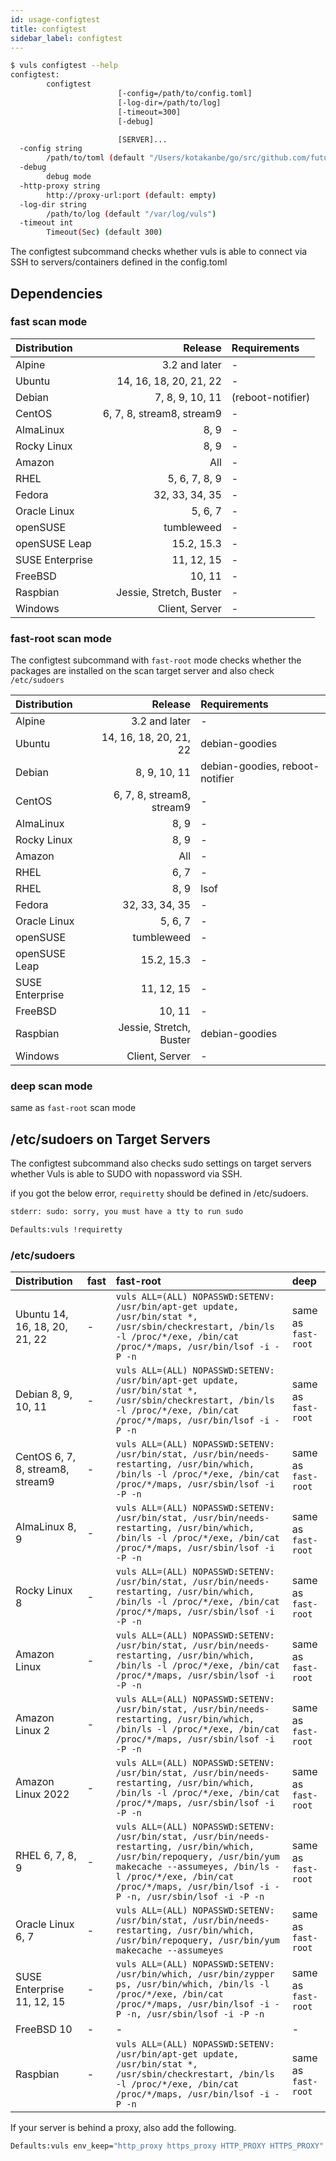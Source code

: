 ```yaml
---
id: usage-configtest
title: configtest
sidebar_label: configtest
---
```


```bash
$ vuls configtest --help
configtest:
        configtest
                        [-config=/path/to/config.toml]
                        [-log-dir=/path/to/log]
                        [-timeout=300]
                        [-debug]

                        [SERVER]...
  -config string
        /path/to/toml (default "/Users/kotakanbe/go/src/github.com/future-architect/vuls/config.toml")
  -debug
        debug mode
  -http-proxy string
        http://proxy-url:port (default: empty)
  -log-dir string
        /path/to/log (default "/var/log/vuls")
  -timeout int
        Timeout(Sec) (default 300)

```

The configtest subcommand checks whether vuls is able to connect via SSH to servers/containers defined in the config.toml

## Dependencies

### fast scan mode

| Distribution    |                    Release | Requirements |
|:----------------|---------------------------:|:-------------|
| Alpine          |              3.2 and later | - |
| Ubuntu          |     14, 16, 18, 20, 21, 22 | - |
| Debian          |            7, 8, 9, 10, 11 | (reboot-notifier) |
| CentOS          |  6, 7, 8, stream8, stream9 | - |
| AlmaLinux       |                       8, 9 | - |
| Rocky Linux     |                       8, 9 | - |
| Amazon          |                        All | - |
| RHEL            |              5, 6, 7, 8, 9 | - |
| Fedora          |             32, 33, 34, 35 | - |
| Oracle Linux    |                    5, 6, 7 | - |
| openSUSE        |                 tumbleweed | - |
| openSUSE Leap   |                 15.2, 15.3 | - |
| SUSE Enterprise |                 11, 12, 15 | - |
| FreeBSD         |                     10, 11 | - |
| Raspbian        |    Jessie, Stretch, Buster | - |
| Windows         |             Client, Server | - |

### fast-root scan mode

The configtest subcommand with `fast-root` mode checks whether the packages are installed on the scan target server and also check `/etc/sudoers`

| Distribution    |                    Release | Requirements |
|:----------------|---------------------------:|:-------------|
| Alpine          |              3.2 and later | - |
| Ubuntu          |     14, 16, 18, 20, 21, 22 | debian-goodies |
| Debian          |               8, 9, 10, 11 | debian-goodies, reboot-notifier |
| CentOS          |  6, 7, 8, stream8, stream9 | - |
| AlmaLinux       |                       8, 9 | - |
| Rocky Linux     |                       8, 9 | - |
| Amazon          |                        All | - |
| RHEL            |                       6, 7 | - |
| RHEL            |                       8, 9 | lsof |
| Fedora          |             32, 33, 34, 35 | - |
| Oracle Linux    |                    5, 6, 7 | - |
| openSUSE        |                 tumbleweed | - |
| openSUSE Leap   |                 15.2, 15.3 | - |
| SUSE Enterprise |                 11, 12, 15 | - |
| FreeBSD         |                     10, 11 | - |
| Raspbian        |    Jessie, Stretch, Buster | debian-goodies |
| Windows         |             Client, Server | - |

### deep scan mode

same as `fast-root` scan mode

## /etc/sudoers on Target Servers

The configtest subcommand also checks sudo settings on target servers whether Vuls is able to SUDO with nopassword via SSH.

if you got the below error, `requiretty` should be defined in /etc/sudoers.

```bash
stderr: sudo: sorry, you must have a tty to run sudo
```


```bash
Defaults:vuls !requiretty
```

### /etc/sudoers

| Distribution | fast | fast-root           | deep         |
|:------------------|:-------------|:-------------|:-------------|
| Ubuntu 14, 16, 18, 20, 21, 22| - | `vuls ALL=(ALL) NOPASSWD:SETENV: /usr/bin/apt-get update, /usr/bin/stat *, /usr/sbin/checkrestart, /bin/ls -l /proc/*/exe, /bin/cat /proc/*/maps, /usr/bin/lsof -i -P -n` | same as `fast-root` |
| Debian 8, 9, 10, 11| - | `vuls ALL=(ALL) NOPASSWD:SETENV: /usr/bin/apt-get update, /usr/bin/stat *, /usr/sbin/checkrestart, /bin/ls -l /proc/*/exe, /bin/cat /proc/*/maps, /usr/bin/lsof -i -P -n`  | same as `fast-root`|
| CentOS 6, 7, 8, stream8, stream9  | - | `vuls ALL=(ALL) NOPASSWD:SETENV: /usr/bin/stat, /usr/bin/needs-restarting, /usr/bin/which, /bin/ls -l /proc/*/exe, /bin/cat /proc/*/maps, /usr/sbin/lsof -i -P -n`  |same as `fast-root` |
| AlmaLinux 8, 9    | - | `vuls ALL=(ALL) NOPASSWD:SETENV: /usr/bin/stat, /usr/bin/needs-restarting, /usr/bin/which, /bin/ls -l /proc/*/exe, /bin/cat /proc/*/maps, /usr/sbin/lsof -i -P -n`  |same as `fast-root` |
| Rocky Linux 8  | - | `vuls ALL=(ALL) NOPASSWD:SETENV: /usr/bin/stat, /usr/bin/needs-restarting, /usr/bin/which, /bin/ls -l /proc/*/exe, /bin/cat /proc/*/maps, /usr/sbin/lsof -i -P -n`  |same as `fast-root` |
| Amazon Linux | - | `vuls ALL=(ALL) NOPASSWD:SETENV: /usr/bin/stat, /usr/bin/needs-restarting, /usr/bin/which, /bin/ls -l /proc/*/exe, /bin/cat /proc/*/maps, /usr/sbin/lsof -i -P -n`     |same as `fast-root` |
| Amazon Linux 2| - | `vuls ALL=(ALL) NOPASSWD:SETENV: /usr/bin/stat, /usr/bin/needs-restarting, /usr/bin/which, /bin/ls -l /proc/*/exe, /bin/cat /proc/*/maps, /usr/sbin/lsof -i -P -n`     |same as `fast-root` |
| Amazon Linux 2022| - | `vuls ALL=(ALL) NOPASSWD:SETENV: /usr/bin/stat, /usr/bin/needs-restarting, /usr/bin/which, /bin/ls -l /proc/*/exe, /bin/cat /proc/*/maps, /usr/sbin/lsof -i -P -n`     |same as `fast-root` |
| RHEL 6, 7, 8, 9 | - |  `vuls ALL=(ALL) NOPASSWD:SETENV: /usr/bin/stat, /usr/bin/needs-restarting, /usr/bin/which, /usr/bin/repoquery, /usr/bin/yum makecache --assumeyes, /bin/ls -l /proc/*/exe, /bin/cat /proc/*/maps, /usr/bin/lsof -i -P -n, /usr/sbin/lsof -i -P -n`     |same as `fast-root` |
| Oracle Linux 6, 7 | - | `vuls ALL=(ALL) NOPASSWD:SETENV: /usr/bin/stat, /usr/bin/needs-restarting, /usr/bin/which, /usr/bin/repoquery, /usr/bin/yum makecache --assumeyes` |same as `fast-root` |
| SUSE Enterprise 11, 12, 15 | - | `vuls ALL=(ALL) NOPASSWD:SETENV: /usr/bin/which, /usr/bin/zypper ps, /usr/bin/which, /bin/ls -l /proc/*/exe, /bin/cat /proc/*/maps, /usr/bin/lsof -i -P -n, /usr/sbin/lsof -i -P -n` | same as `fast-root` |
| FreeBSD 10 | -  | -            | - |
| Raspbian | - | `vuls ALL=(ALL) NOPASSWD:SETENV: /usr/bin/apt-get update, /usr/bin/stat *, /usr/sbin/checkrestart, /bin/ls -l /proc/*/exe, /bin/cat /proc/*/maps, /usr/bin/lsof -i -P -n`   | same as `fast-root`|

If your server is behind a proxy, also add the following.

```bash
Defaults:vuls env_keep="http_proxy https_proxy HTTP_PROXY HTTPS_PROXY"
```
